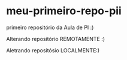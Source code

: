 # meu-primeiro-repo-pii
primeiro repositório da Aula de PI :)

Alterando repositório REMOTAMENTE :)

Aletrando repositósio LOCALMENTE:)